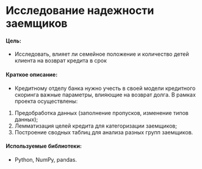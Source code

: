 # Исследование надежности заемщиков

#### Цель: 
- Исследовать, влияет ли семейное положение и количество детей клиента на возврат кредита в срок

#### Краткое описание:
- Кредитному отделу банка нужно учесть в своей модели кредитного скоринга важные параметры, влияющие на возврат долга. В рамках проекта осуществлены:
1. Предобработка данных (заполнение пропусков, изменение типов данных);
2. Лемматизация целей кредита для категоризации заемщиков;
3. Построение сводных таблиц для анализа разных групп заемщиков.

#### Используемые библиотеки:
- Python, NumPy, pandas.